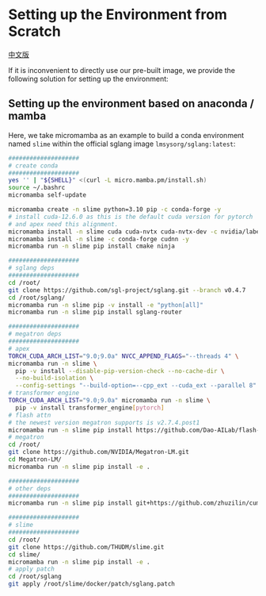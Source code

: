# Setting up the Environment from Scratch

[中文版](../zh/build.md)

If it is inconvenient to directly use our pre-built image, we provide the following solution for setting up the environment:

## Setting up the environment based on anaconda / mamba

Here, we take micromamba as an example to build a conda environment named `slime` within the official sglang image `lmsysorg/sglang:latest`:

```bash
####################
# create conda
####################
yes '' | "${SHELL}" <(curl -L micro.mamba.pm/install.sh)
source ~/.bashrc
micromamba self-update

micromamba create -n slime python=3.10 pip -c conda-forge -y
# install cuda-12.6.0 as this is the default cuda version for pytorch
# and apex need this alignment.
micromamba install -n slime cuda cuda-nvtx cuda-nvtx-dev -c nvidia/label/cuda-12.6.0 -y
micromamba install -n slime -c conda-forge cudnn -y
micromamba run -n slime pip install cmake ninja

####################
# sglang deps
####################
cd /root/
git clone https://github.com/sgl-project/sglang.git --branch v0.4.7
cd /root/sglang/
micromamba run -n slime pip -v install -e "python[all]"
micromamba run -n slime pip install sglang-router

####################
# megatron deps
####################
# apex
TORCH_CUDA_ARCH_LIST="9.0;9.0a" NVCC_APPEND_FLAGS="--threads 4" \
micromamba run -n slime \
  pip -v install --disable-pip-version-check --no-cache-dir \
  --no-build-isolation \
  --config-settings "--build-option=--cpp_ext --cuda_ext --parallel 8" git+https://github.com/NVIDIA/apex.git
# transformer engine
TORCH_CUDA_ARCH_LIST="9.0;9.0a" micromamba run -n slime \
  pip -v install transformer_engine[pytorch]
# flash attn
# the newest version megatron supports is v2.7.4.post1
micromamba run -n slime pip install https://github.com/Dao-AILab/flash-attention/releases/download/v2.7.4.post1/flash_attn-2.7.4.post1+cu12torch2.6cxx11abiTRUE-cp310-cp310-linux_x86_64.whl
# megatron
cd /root/
git clone https://github.com/NVIDIA/Megatron-LM.git
cd Megatron-LM/
micromamba run -n slime pip install -e .

####################
# other deps
####################
micromamba run -n slime pip install git+https://github.com/zhuzilin/cumem_allocator.git --no-build-isolation

####################
# slime
####################
cd /root/
git clone https://github.com/THUDM/slime.git
cd slime/
micromamba run -n slime pip install -e .
# apply patch
cd /root/sglang
git apply /root/slime/docker/patch/sglang.patch
```

